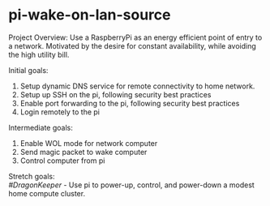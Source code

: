 # pi-wake-on-lan-source

Project Overview: Use a RaspberryPi as an energy efficient point of entry to a network.  Motivated by the desire for constant availability, while avoiding the high utility bill.

Initial goals:
1) Setup dynamic DNS service for remote connectivity to home network.
2) Setup up SSH on the pi, following security best practices
3) Enable port forwarding to the pi, following security best practices
4) Login remotely to the pi

Intermediate goals:
1) Enable WOL mode for network computer
2) Send magic packet to wake computer
3) Control computer from pi

Stretch goals: <br/>
<em>#DragonKeeper</em> - Use pi to power-up, control, and power-down a modest home compute cluster.
